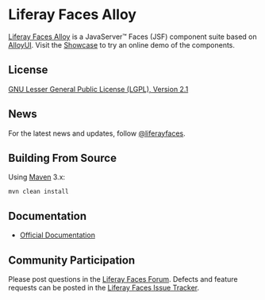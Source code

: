 # Liferay Faces Alloy

[Liferay Faces Alloy](https://liferay.dev/-/faces) is a JavaServer&trade;
Faces (JSF) component suite based on [AlloyUI](http://alloyui.com/). Visit the
[Showcase](https://faces.liferay.dev/alloy-showcase) to try an online demo of the components.

## License

[GNU Lesser General Public License (LGPL), Version 2.1](http://www.gnu.org/licenses/old-licenses/lgpl-2.1.txt)

## News

For the latest news and updates, follow [@liferayfaces](https://twitter.com/liferayfaces).

## Building From Source

Using [Maven](https://maven.apache.org/) 3.x:

	mvn clean install

## Documentation

* [Official Documentation](http://www.liferay.com/community/liferay-projects/liferay-faces/documentation)

## Community Participation

Please post questions in the [Liferay Faces Forum](https://liferay.dev/ask/questions/tag/jsf).
Defects and feature requests can be posted in the [Liferay Faces Issue Tracker](http://issues.liferay.com/browse/FACES).
